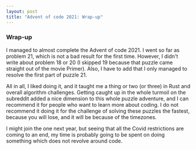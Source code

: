 ```yaml
---
layout: post
title: "Advent of code 2021: Wrap-up"
---
```


### Wrap-up
I managed to almost complete the Advent of code 2021. I went so far as problem 21, which is not a bad result for the first time. However, I didn't write about problem 18 or 20 (I skipped 19 because that puzzle came straight out of the movie Primer). Also, I have to add that I only managed to resolve the first part of puzzle 21.

All in all, I liked doing it, and it taught me a thing or two (or three) in Rust and overall algorithm challenges. Getting caught up in the whole turmoil on the subreddit added a nice dimension to this whole puzzle adventure, and I can recommend it for people who want to learn more about coding. I do not recommend it doing it for the challenge of solving these puzzles the fastest, because you will lose, and it will be because of the timezones.

I might join the one next year, but seeing that all the Covid restrictions are coming to an end, my time is probably going to be spent on doing something which does not revolve around code.
